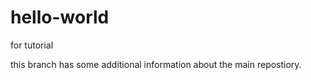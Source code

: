 # hello-world
for tutorial

this branch has some additional information about the main repostiory. 
